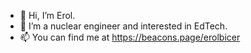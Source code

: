 - 👋 Hi, I’m Erol.
- 👀 I’m a nuclear engineer and interested in EdTech.
- 📫 You can find me at https://beacons.page/erolbicer
